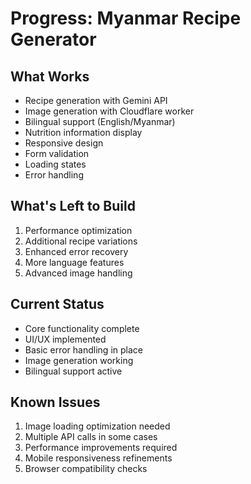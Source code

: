 # Progress: Myanmar Recipe Generator

## What Works
- Recipe generation with Gemini API
- Image generation with Cloudflare worker
- Bilingual support (English/Myanmar)
- Nutrition information display
- Responsive design
- Form validation
- Loading states
- Error handling

## What's Left to Build
1. Performance optimization
2. Additional recipe variations
3. Enhanced error recovery
4. More language features
5. Advanced image handling

## Current Status
- Core functionality complete
- UI/UX implemented
- Basic error handling in place
- Image generation working
- Bilingual support active

## Known Issues
1. Image loading optimization needed
2. Multiple API calls in some cases
3. Performance improvements required
4. Mobile responsiveness refinements
5. Browser compatibility checks 